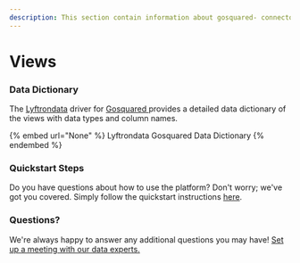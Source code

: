 ```yaml
---
description: This section contain information about gosquared- connector views information
---
```


# Views

### Data Dictionary

The [Lyftrondata](https://www.lyftrondata.com/) driver for [Gosquared ](None/)[ ](https://www.lyftrondata.com/integration/gosquared-/)provides a detailed data dictionary of the views with data types and column names.

{% embed url="None" %}
Lyftrondata Gosquared  Data Dictionary
{% endembed %}

### Quickstart Steps

Do you have questions about how to use the platform? Don't worry; we've got you covered. Simply follow the quickstart instructions [here](../README.md).

### Questions? <a href="#questions" id="questions"></a>

We're always happy to answer any additional questions you may have! [Set up a meeting with our data experts.](https://www.lyftrondata.com/book-a-meeting/)


